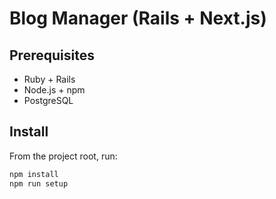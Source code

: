 # Blog Manager (Rails + Next.js)

## Prerequisites

- Ruby + Rails
- Node.js + npm
- PostgreSQL

## Install

From the project root, run:

```bash
npm install
npm run setup
